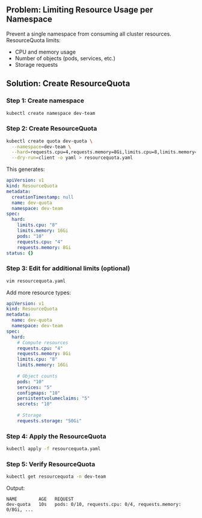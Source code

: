 ## Problem: Limiting Resource Usage per Namespace

Prevent a single namespace from consuming all cluster resources. ResourceQuota limits:

- CPU and memory usage
- Number of objects (pods, services, etc.)
- Storage requests

## Solution: Create ResourceQuota

### Step 1: Create namespace

```bash
kubectl create namespace dev-team
```

### Step 2: Create ResourceQuota

```bash
kubectl create quota dev-quota \
  --namespace=dev-team \
  --hard=requests.cpu=4,requests.memory=8Gi,limits.cpu=8,limits.memory=16Gi,pods=10 \
  --dry-run=client -o yaml > resourcequota.yaml
```

This generates:

```yaml
apiVersion: v1
kind: ResourceQuota
metadata:
  creationTimestamp: null
  name: dev-quota
  namespace: dev-team
spec:
  hard:
    limits.cpu: "8"
    limits.memory: 16Gi
    pods: "10"
    requests.cpu: "4"
    requests.memory: 8Gi
status: {}
```

### Step 3: Edit for additional limits (optional)

```bash
vim resourcequota.yaml
```

Add more resource types:

```yaml
apiVersion: v1
kind: ResourceQuota
metadata:
  name: dev-quota
  namespace: dev-team
spec:
  hard:
    # Compute resources
    requests.cpu: "4"
    requests.memory: 8Gi
    limits.cpu: "8"
    limits.memory: 16Gi
    
    # Object counts
    pods: "10"
    services: "5"
    configmaps: "10"
    persistentvolumeclaims: "5"
    secrets: "10"
    
    # Storage
    requests.storage: "50Gi"
```

### Step 4: Apply the ResourceQuota

```bash
kubectl apply -f resourcequota.yaml
```

### Step 5: Verify ResourceQuota

```bash
kubectl get resourcequota -n dev-team
```

Output:

```
NAME        AGE   REQUEST
dev-quota   10s   pods: 0/10, requests.cpu: 0/4, requests.memory: 0/8Gi, ...
```